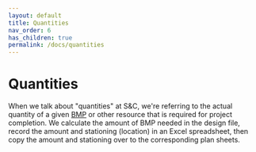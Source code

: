 ```yaml
---
layout: default
title: Quantities
nav_order: 6
has_children: true
permalink: /docs/quantities
---
```


# Quantities
When we talk about "quantities" at S&C, we're referring to the actual quantity of a given [BMP](/docs/glossary/#bmp) or other resource that is required for project completion. We calculate the amount of BMP needed in the design file, record the amount and stationing (location) in an Excel spreadsheet, then copy the amount and stationing over to the corresponding plan sheets.   